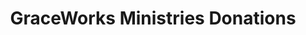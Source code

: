 ---
title: "GraceWorks Ministries Donations"
url: /franklin/graceworks-ministries-donations/
shop: charity
---